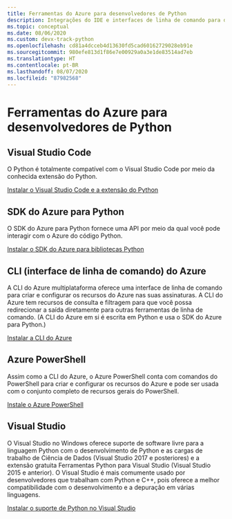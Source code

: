```yaml
---
title: Ferramentas do Azure para desenvolvedores de Python
description: Integrações do IDE e interfaces de linha de comando para desenvolvedores de Python trabalhando no Azure.
ms.topic: conceptual
ms.date: 08/06/2020
ms.custom: devx-track-python
ms.openlocfilehash: cd81a4dcceb4d13630fd5cad60162729028eb91e
ms.sourcegitcommit: 980efe813d1f86e7e00929a0a3e1de83514ad7eb
ms.translationtype: HT
ms.contentlocale: pt-BR
ms.lasthandoff: 08/07/2020
ms.locfileid: "87982568"
---
```

# <a name="azure-tools-for-python-developers"></a>Ferramentas do Azure para desenvolvedores de Python

## <a name="visual-studio-code"></a>Visual Studio Code

O Python é totalmente compatível com o Visual Studio Code por meio da conhecida extensão do Python.

[Instalar o Visual Studio Code e a extensão do Python](https://code.visualstudio.com/docs/languages/python)

## <a name="azure-sdk-for-python"></a>SDK do Azure para Python

O SDK do Azure para Python fornece uma API por meio da qual você pode interagir com o Azure do código Python.

[Instalar o SDK do Azure para bibliotecas Python](azure-sdk-install.md)

## <a name="azure-command-line-interface-cli"></a>CLI (interface de linha de comando) do Azure

A CLI do Azure multiplataforma oferece uma interface de linha de comando para criar e configurar os recursos do Azure nas suas assinaturas. A CLI do Azure tem recursos de consulta e filtragem para que você possa redirecionar a saída diretamente para outras ferramentas de linha de comando. (A CLI do Azure em si é escrita em Python e usa o SDK do Azure para Python.)

[Instalar a CLI do Azure](/cli/azure/install-azure-cli)

## <a name="azure-powershell"></a>Azure PowerShell

Assim como a CLI do Azure, o Azure PowerShell conta com comandos do PowerShell para criar e configurar os recursos do Azure e pode ser usada com o conjunto completo de recursos gerais do PowerShell.

[Instale o Azure PowerShell](/powershell/azure/install-az-ps)

## <a name="visual-studio"></a>Visual Studio

O Visual Studio no Windows oferece suporte de software livre para a linguagem Python com o desenvolvimento de Python e as cargas de trabalho de Ciência de Dados (Visual Studio 2017 e posteriores) e a extensão gratuita Ferramentas Python para Visual Studio (Visual Studio 2015 e anterior). O Visual Studio é mais comumente usado por desenvolvedores que trabalham com Python e C++, pois oferece a melhor compatibilidade com o desenvolvimento e a depuração em várias linguagens.

[Instalar o suporte de Python no Visual Studio](https://docs.microsoft.com/visualstudio/python/installation)
